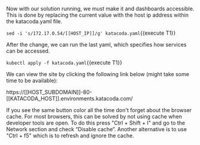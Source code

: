Now with our solution running, we must make it and dashboards accessible. This is done by replacing the current value with the host ip address within the katacoda.yaml file.

`sed -i 's/172.17.0.54/[[HOST_IP]]/g' katacoda.yaml`{{execute T1}}

After the change, we can run the last yaml, which specifies how services can be accessed.

`kubectl apply -f katacoda.yaml`{{execute T1}}

We can view the site by clicking the following link below (might take some time to be available):

https://[[HOST_SUBDOMAIN]]-80-[[KATACODA_HOST]].environments.katacoda.com/

If you see the same button color all the time don't forget about the browser cache. For most browsers, this can be solved by not using cache when developer tools are open. To do this press "Ctrl + Shift + I" and go to the Network section and check “Disable cache”. Another alternative is to use "Ctrl + f5" which is to refresh and ignore the cache.
